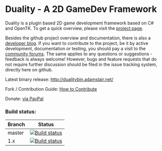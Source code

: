 Duality - A 2D GameDev Framework
=======

Duality is a plugin based 2D game development framework based on C# and OpenTK. To get a quick overview, please visit the [project page](http://duality.adamslair.net).

Besides the github project overview and documentation, there is also a [developer blog](http://blog.adamslair.net). If you want to contribute to the project, be it by active development, documentation or testing, you should pay a visit to the [community forums](http://forum.adamslair.net). The same applies to any questions or suggestions - feedback is always welcome! However, bugs and feature requests that do not require further discussion should be filed in the issue tracking system, directly here on github.

Latest binary release: http://dualitybin.adamslair.net/

Fork / Contribution Guide: [How to Contribute](https://github.com/AdamsLair/duality/wiki/How-to-Contribute)

Donate: [via PayPal](https://www.paypal.com/cgi-bin/webscr?cmd=_s-xclick&hosted_button_id=PL2U4Z8XNQENC)

### Build status: 
| Branch | Status |
|--------|--------|
| master | [![Build status](https://ci.appveyor.com/api/projects/status/github/AdamsLair/duality?branch=master&svg=true)](https://ci.appveyor.com/project/ilexp/duality) |
| 1.x | [![Build status](https://ci.appveyor.com/api/projects/status/github/AdamsLair/duality?branch=1.x&svg=true)](https://ci.appveyor.com/project/ilexp/duality) |
